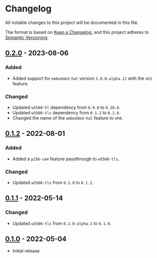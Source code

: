 # Changelog
All notable changes to this project will be documented in this file.

The format is based on [Keep a Changelog](https://keepachangelog.com/en/1.0.0/),
and this project adheres to [Semantic Versioning](https://semver.org/spec/v2.0.0.html).

## [0.2.0] - 2023-08-06
### Added
- Added support for `embedded-hal` version `1.0.0-alpha.11` with the `eh1` feature.

### Changed
- Updated `w5500-hl` dependency from `0.9.0` to `0.10.0`.
- Updated `w5500-tls` dependency from `0.1.2` to `0.2.0`.
- Changed the name of the `embedded-hal` feature to `eh0`.

## [0.1.2] - 2022-08-01
### Added
- Added a `p256-cm4` feature passthrough to `w5500-tls`.

### Changed
- Updated `w5500-tls` from `0.1.0` to `0.1.2`.

## [0.1.1] - 2022-05-14
### Changed
- Updated `w5500-tls` from `0.1.0-alpha.1` to `0.1.0`.

## [0.1.0] - 2022-05-04
- Initial release

[Unreleased]: https://github.com/newAM/w5500-rs/compare/mqtt%2Fv0.2.0...HEAD
[0.2.0]: https://github.com/newAM/w5500-rs/compare/mqtt%2Fv0.1.2...mqtt%2Fv0.2.0
[0.1.2]: https://github.com/newAM/w5500-rs/compare/mqtt%2Fv0.1.1...mqtt%2Fv0.1.2
[0.1.1]: https://github.com/newAM/w5500-rs/compare/mqtt%2Fv0.1.0...mqtt%2Fv0.1.1
[0.1.0]: https://github.com/newAM/w5500-rs/releases/tag/mqtt%2Fv0.1.0
